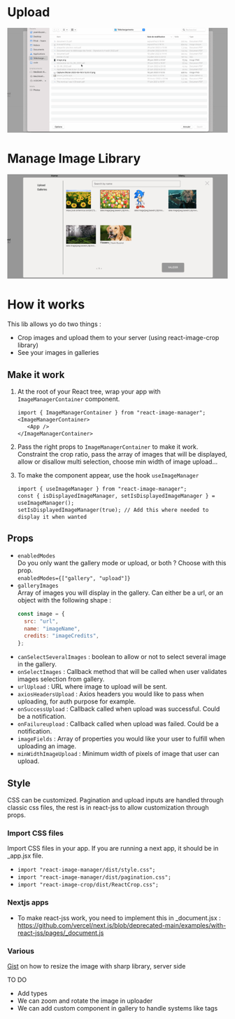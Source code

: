 # Upload

![Illustration Example Upload Image](https://github.com/YoannBuzenet/react-image-manager/blob/main/doc/images/upload.gif)

# Manage Image Library

![Illustration Example Manage Image](https://github.com/YoannBuzenet/react-image-manager/blob/main/doc/images/gallery.gif)

# How it works

This lib allows yo do two things :

- Crop images and upload them to your server (using react-image-crop library)
- See your images in galleries

## Make it work

1. At the root of your React tree, wrap your app with `ImageManagerContainer` component. <br />

   ```JSX
   import { ImageManagerContainer } from "react-image-manager";
   <ImageManagerContainer>
      <App />
   </ImageManagerContainer>
   ```

2. Pass the right props to `ImageManagerContainer` to make it work. Constraint the crop ratio, pass the array of images that will be displayed, allow or disallow multi selection, choose min width of image upload...

3. To make the component appear, use the hook `useImageManager` <br />
   ```JSX
   import { useImageManager } from "react-image-manager";
   const { isDisplayedImageManager, setIsDisplayedImageManager } = useImageManager();
   setIsDisplayedImageManager(true); // Add this where needed to display it when wanted
   ```

## Props

- `enabledModes` <br />
  Do you only want the gallery mode or upload, or both ? Choose with this prop. <br />
  `enabledModes={["gallery", "upload"]}`
- `galleryImages`<br />
  Array of images you will display in the gallery. Can either be a url, or an object with the following shape :
  ```js
  const image = {
    src: "url",
    name: "imageName",
    credits: "imageCredits",
  };
  ```
- `canSelectSeveralImages` : boolean to allow or not to select several image in the gallery.
- `onSelectImages` : Callback method that will be called when user validates images selection from gallery.
- `urlUpload` : URL where image to upload will be sent.
- `axiosHeadersUpload` : Axios headers you would like to pass when uploading, for auth purpose for example.
- `onSuccessUpload` : Callback called when upload was successful. Could be a notification.
- `onFailureupload` : Callback called when upload was failed. Could be a notification.
- `imageFields` : Array of properties you would like your user to fulfill when uploading an image.
- `minWidthImageUpload` : Minimum width of pixels of image that user can upload.

## Style

CSS can be customized. Pagination and upload inputs are handled through classic css files, the rest is in react-jss to allow customization through props.

### Import CSS files

Import CSS files in your app. If you are running a next app, it should be in \_app.jsx file.

- `import "react-image-manager/dist/style.css";`
- `import "react-image-manager/dist/pagination.css";`
- `import "react-image-crop/dist/ReactCrop.css";`

### Nextjs apps

- To make react-jss work, you need to implement this in \_document.jsx : https://github.com/vercel/next.js/blob/deprecated-main/examples/with-react-jss/pages/_document.js

### Various

[Gist](https://gist.github.com/YoannBuzenet/0ad6c2aa5f8f815e91282e2e26be949d) on how to resize the image with sharp library, server side

TO DO

- Add types
- We can zoom and rotate the image in uploader
- We can add custom component in gallery to handle systems like tags
